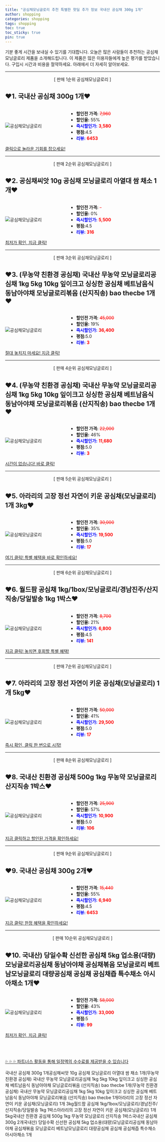 ```yaml
---
title: "공심채모닝글로리 추천 특별한 핫딜 추가 정보 국내산 공심채 300g 1개"
author: shopping
categories: shopping
tags: shopping
toc: true
toc_sticky: true
pin: true
---
```

기분 좋게 시간을 보내실 수 있기를 기대합니다. 오늘은 많은 사람들이 추천하는 공심채모닝글로리 제품을 소개해드립니다. 이 제품은 많은 이용자들에게 높은 평가를 받았습니다. 구입시 시간과 비용을 절약하세요. 아래에서 더 자세히 알아보세요.

---
<p class="toplist" style="margin: 0 auto; display: block; width: fit-content;">[ 판매 1순위 공심채모닝글로리 ]</p>

<h2><strong>❤️1. 국내산 공심채 300g 1개❤️</strong></h2>

<div style="display: flex; align-items: center;">
    <div style="flex: 0.4;">
        <img src="https://thumbnail10.coupangcdn.com/thumbnails/remote/230x230ex/image/retail/images/1498566465847321-c3a4233d-6c58-4b03-9b8a-709a70e5a14b.jpg" alt="공심채모닝글로리" style="max-width: 100%;">
    </div>
    <div style="flex: 0.6; margin-left: 10px;">
        <ul>
            <li><strong>할인전 가격:</strong> <del style="color: red;">7,960</del></li>
            <li><strong>할인율:</strong> 55%</li>
            <li><span style='color:blue'><strong>즉시할인가:</strong></span> <span style='color:red'><strong>3,580</strong></span></li>
            <li><strong>평점:</strong>4.5</li>
            <li><span style='color:blue'><strong>리뷰:</strong></span> <span style='color:red'><strong>6453</strong></span></li>
        </ul>
    </div>
</div>
<div class="center">
    <a href="https://selin100587.github.io?lptag=AF9450613&subid=githubio&pageKey=5191845167&traceid=V0-153&itemId=20551355227&vendorItemId=87627547897" class="myButton">
        클릭으로 놀라운 기회를 잡으세요!
    </a>
</div>


---
<p class="toplist" style="margin: 0 auto; display: block; width: fit-content;">[ 판매 2순위 공심채모닝글로리 ]</p>

<h2><strong>❤️2. 공심채씨앗 10g 공심채 모닝글로리 아열대 쌈 채소 1개❤️</strong></h2>

<div style="display: flex; align-items: center;">
    <div style="flex: 0.4;">
        <img src="https://thumbnail7.coupangcdn.com/thumbnails/remote/230x230ex/image/vendor_inventory/d84b/1772755be8c94a5bac08b588463b46e151160924a31e8561cf2e9b6f0b67.jpg" alt="공심채모닝글로리" style="max-width: 100%;">
    </div>
    <div style="flex: 0.6; margin-left: 10px;">
        <ul>
            <li><strong>할인전 가격:</strong> <del style="color: red;">-</del></li>
            <li><strong>할인율:</strong> 0%</li>
            <li><span style='color:blue'><strong>즉시할인가:</strong></span> <span style='color:red'><strong>5,500</strong></span></li>
            <li><strong>평점:</strong>4.5</li>
            <li><span style='color:blue'><strong>리뷰:</strong></span> <span style='color:red'><strong>316</strong></span></li>
        </ul>
    </div>
</div>
<div class="center">
    <a href="https://selin100587.github.io?lptag=AF9450613&subid=githubio&pageKey=6329938843&traceid=V0-153&itemId=13231625608&vendorItemId=4582710406" class="myButton">
        최저가 확인, 지금 클릭!
    </a>
</div>


---
<p class="toplist" style="margin: 0 auto; display: block; width: fit-content;">[ 판매 3순위 공심채모닝글로리 ]</p>

<h2><strong>❤️3. (무농약 친환경 공심채) 국내산 무농약 모닝글로리공심채 1kg 5kg 10kg 잎이크고 싱싱한 공심채 베트남음식 동남아야채 모닝글로리볶음 (산지직송) bao thecbe 1개❤️</strong></h2>

<div style="display: flex; align-items: center;">
    <div style="flex: 0.4;">
        <img src="https://thumbnail6.coupangcdn.com/thumbnails/remote/230x230ex/image/vendor_inventory/4ae5/638ec1a6a1f862f2e67fb64fa24b988c1d9d3ba6ef327df82a812c27ae96.JPG" alt="공심채모닝글로리" style="max-width: 100%;">
    </div>
    <div style="flex: 0.6; margin-left: 10px;">
        <ul>
            <li><strong>할인전 가격:</strong> <del style="color: red;">45,000</del></li>
            <li><strong>할인율:</strong> 19%</li>
            <li><span style='color:blue'><strong>즉시할인가:</strong></span> <span style='color:red'><strong>36,400</strong></span></li>
            <li><strong>평점:</strong>5.0</li>
            <li><span style='color:blue'><strong>리뷰:</strong></span> <span style='color:red'><strong>3</strong></span></li>
        </ul>
    </div>
</div>
<div class="center">
    <a href="https://selin100587.github.io?lptag=AF9450613&subid=githubio&pageKey=7642392323&traceid=V0-153&itemId=20311420889&vendorItemId=90769211277" class="myButton">
        절대 놓치지 마세요! 지금 클릭!
    </a>
</div>


---
<p class="toplist" style="margin: 0 auto; display: block; width: fit-content;">[ 판매 4순위 공심채모닝글로리 ]</p>

<h2><strong>❤️4. (무농약 친환경 공심채) 국내산 무농약 모닝글로리공심채 1kg 5kg 10kg 잎이크고 싱싱한 공심채 베트남음식 동남아야채 모닝글로리볶음 (산지직송) bao thecbe 1개❤️</strong></h2>

<div style="display: flex; align-items: center;">
    <div style="flex: 0.4;">
        <img src="https://thumbnail6.coupangcdn.com/thumbnails/remote/230x230ex/image/vendor_inventory/4ae5/638ec1a6a1f862f2e67fb64fa24b988c1d9d3ba6ef327df82a812c27ae96.JPG" alt="공심채모닝글로리" style="max-width: 100%;">
    </div>
    <div style="flex: 0.6; margin-left: 10px;">
        <ul>
            <li><strong>할인전 가격:</strong> <del style="color: red;">22,000</del></li>
            <li><strong>할인율:</strong> 46%</li>
            <li><span style='color:blue'><strong>즉시할인가:</strong></span> <span style='color:red'><strong>11,680</strong></span></li>
            <li><strong>평점:</strong>5.0</li>
            <li><span style='color:blue'><strong>리뷰:</strong></span> <span style='color:red'><strong>3</strong></span></li>
        </ul>
    </div>
</div>
<div class="center">
    <a href="https://selin100587.github.io?lptag=AF9450613&subid=githubio&pageKey=7642392323&traceid=V0-153&itemId=20311420885&vendorItemId=90769211298" class="myButton">
        시간이 없습니다! 바로 클릭!
    </a>
</div>


---
<p class="toplist" style="margin: 0 auto; display: block; width: fit-content;">[ 판매 5순위 공심채모닝글로리 ]</p>

<h2><strong>❤️5. 아라리의 고장 정선 자연이 키운 공심채(모닝글로리) 1개 3kg❤️</strong></h2>

<div style="display: flex; align-items: center;">
    <div style="flex: 0.4;">
        <img src="https://thumbnail10.coupangcdn.com/thumbnails/remote/230x230ex/image/vendor_inventory/3002/cff3d0cbd5fcb75ce3da96a270e25eb4ce9b844526c7fd61a14638afac89.jpg" alt="공심채모닝글로리" style="max-width: 100%;">
    </div>
    <div style="flex: 0.6; margin-left: 10px;">
        <ul>
            <li><strong>할인전 가격:</strong> <del style="color: red;">30,000</del></li>
            <li><strong>할인율:</strong> 35%</li>
            <li><span style='color:blue'><strong>즉시할인가:</strong></span> <span style='color:red'><strong>19,500</strong></span></li>
            <li><strong>평점:</strong>5.0</li>
            <li><span style='color:blue'><strong>리뷰:</strong></span> <span style='color:red'><strong>17</strong></span></li>
        </ul>
    </div>
</div>
<div class="center">
    <a href="https://selin100587.github.io?lptag=AF9450613&subid=githubio&pageKey=8159689855&traceid=V0-153&itemId=23257662441&vendorItemId=90290043603" class="myButton">
        여기 클릭! 특별 혜택을 바로 확인하세요!
    </a>
</div>


---
<p class="toplist" style="margin: 0 auto; display: block; width: fit-content;">[ 판매 6순위 공심채모닝글로리 ]</p>

<h2><strong>❤️6. 월드팜 공심채 1kg/1box/모닝글로리/경남진주/산지직송/당일발송 1kg 1박스❤️</strong></h2>

<div style="display: flex; align-items: center;">
    <div style="flex: 0.4;">
        <img src="https://thumbnail10.coupangcdn.com/thumbnails/remote/230x230ex/image/vendor_inventory/92b1/cb55f892ed3405b391886292c85c90b600f7d141159fd0e0efe218c394c6.JPG" alt="공심채모닝글로리" style="max-width: 100%;">
    </div>
    <div style="flex: 0.6; margin-left: 10px;">
        <ul>
            <li><strong>할인전 가격:</strong> <del style="color: red;">8,700</del></li>
            <li><strong>할인율:</strong> 21%</li>
            <li><span style='color:blue'><strong>즉시할인가:</strong></span> <span style='color:red'><strong>6,800</strong></span></li>
            <li><strong>평점:</strong>4.5</li>
            <li><span style='color:blue'><strong>리뷰:</strong></span> <span style='color:red'><strong>141</strong></span></li>
        </ul>
    </div>
</div>
<div class="center">
    <a href="https://selin100587.github.io?lptag=AF9450613&subid=githubio&pageKey=6172204929&traceid=V0-153&itemId=12055671214&vendorItemId=79327813638" class="myButton">
        지금 클릭! 놓치면 후회할 특별 혜택!
    </a>
</div>


---
<p class="toplist" style="margin: 0 auto; display: block; width: fit-content;">[ 판매 7순위 공심채모닝글로리 ]</p>

<h2><strong>❤️7. 아라리의 고장 정선 자연이 키운 공심채(모닝글로리) 1개 5kg❤️</strong></h2>

<div style="display: flex; align-items: center;">
    <div style="flex: 0.4;">
        <img src="https://thumbnail10.coupangcdn.com/thumbnails/remote/230x230ex/image/vendor_inventory/3002/cff3d0cbd5fcb75ce3da96a270e25eb4ce9b844526c7fd61a14638afac89.jpg" alt="공심채모닝글로리" style="max-width: 100%;">
    </div>
    <div style="flex: 0.6; margin-left: 10px;">
        <ul>
            <li><strong>할인전 가격:</strong> <del style="color: red;">50,000</del></li>
            <li><strong>할인율:</strong> 41%</li>
            <li><span style='color:blue'><strong>즉시할인가:</strong></span> <span style='color:red'><strong>29,500</strong></span></li>
            <li><strong>평점:</strong>5.0</li>
            <li><span style='color:blue'><strong>리뷰:</strong></span> <span style='color:red'><strong>17</strong></span></li>
        </ul>
    </div>
</div>
<div class="center">
    <a href="https://selin100587.github.io?lptag=AF9450613&subid=githubio&pageKey=8159689855&traceid=V0-153&itemId=23257662445&vendorItemId=90290043611" class="myButton">
        즉시 확인, 클릭 한 번으로 시작!
    </a>
</div>


---
<p class="toplist" style="margin: 0 auto; display: block; width: fit-content;">[ 판매 8순위 공심채모닝글로리 ]</p>

<h2><strong>❤️8. 국내산 친환경 공심채 500g 1kg 무농약 모닝글로리 산지직송 1박스❤️</strong></h2>

<div style="display: flex; align-items: center;">
    <div style="flex: 0.4;">
        <img src="https://thumbnail8.coupangcdn.com/thumbnails/remote/230x230ex/image/vendor_inventory/5432/2f185ae5f8119479ce42bf19c236d010c0f049b905bb48feb4e59d908332.jpg" alt="공심채모닝글로리" style="max-width: 100%;">
    </div>
    <div style="flex: 0.6; margin-left: 10px;">
        <ul>
            <li><strong>할인전 가격:</strong> <del style="color: red;">25,900</del></li>
            <li><strong>할인율:</strong> 57%</li>
            <li><span style='color:blue'><strong>즉시할인가:</strong></span> <span style='color:red'><strong>10,900</strong></span></li>
            <li><strong>평점:</strong>5.0</li>
            <li><span style='color:blue'><strong>리뷰:</strong></span> <span style='color:red'><strong>106</strong></span></li>
        </ul>
    </div>
</div>
<div class="center">
    <a href="https://selin100587.github.io?lptag=AF9450613&subid=githubio&pageKey=7580713866&traceid=V0-153&itemId=20010909760&vendorItemId=87107849030" class="myButton">
        지금 클릭하고 할인된 가격을 확인하세요!
    </a>
</div>


---
<p class="toplist" style="margin: 0 auto; display: block; width: fit-content;">[ 판매 9순위 공심채모닝글로리 ]</p>

<h2><strong>❤️9. 국내산 공심채 300g 2개❤️</strong></h2>

<div style="display: flex; align-items: center;">
    <div style="flex: 0.4;">
        <img src="https://thumbnail7.coupangcdn.com/thumbnails/remote/230x230ex/image/retail/images/de456b82-fc32-4554-b202-ea1af45186996292755761259071539.png" alt="공심채모닝글로리" style="max-width: 100%;">
    </div>
    <div style="flex: 0.6; margin-left: 10px;">
        <ul>
            <li><strong>할인전 가격:</strong> <del style="color: red;">15,440</del></li>
            <li><strong>할인율:</strong> 55%</li>
            <li><span style='color:blue'><strong>즉시할인가:</strong></span> <span style='color:red'><strong>6,940</strong></span></li>
            <li><strong>평점:</strong>4.5</li>
            <li><span style='color:blue'><strong>리뷰:</strong></span> <span style='color:red'><strong>6453</strong></span></li>
        </ul>
    </div>
</div>
<div class="center">
    <a href="https://selin100587.github.io?lptag=AF9450613&subid=githubio&pageKey=5191845167&traceid=V0-153&itemId=20775777979&vendorItemId=87845635124" class="myButton">
        지금 클릭! 한정 혜택을 확인하세요!
    </a>
</div>


---
<p class="toplist" style="margin: 0 auto; display: block; width: fit-content;">[ 판매 10순위 공심채모닝글로리 ]</p>

<h2><strong>❤️10. 국내산) 당일수확 신선한 공심채 5kg 업소용(대량)모닝글로리공심채 동남아야채 공심채볶음 모닝글로리 베트남모닝글로리 대량공심채 공심채 공심채즙 특수채소 아시아채소 1개❤️</strong></h2>

<div style="display: flex; align-items: center;">
    <div style="flex: 0.4;">
        <img src="https://thumbnail9.coupangcdn.com/thumbnails/remote/230x230ex/image/vendor_inventory/07ea/95eaf7f2ee08dd2fcf98df297d18998fd2cccd9a228b58fc59851455a58e.png" alt="공심채모닝글로리" style="max-width: 100%;">
    </div>
    <div style="flex: 0.6; margin-left: 10px;">
        <ul>
            <li><strong>할인전 가격:</strong> <del style="color: red;">58,000</del></li>
            <li><strong>할인율:</strong> 43%</li>
            <li><span style='color:blue'><strong>즉시할인가:</strong></span> <span style='color:red'><strong>33,000</strong></span></li>
            <li><strong>평점:</strong>5</li>
            <li><span style='color:blue'><strong>리뷰:</strong></span> <span style='color:red'><strong>99</strong></span></li>
        </ul>
    </div>
</div>
<div class="center">
    <a href="https://selin100587.github.io?lptag=AF9450613&subid=githubio&pageKey=8032867443&traceid=V0-153&itemId=22466308968&vendorItemId=89509350392" class="myButton">
        최저가 확인, 지금 클릭!
    </a>
</div>

<br><br><br>[💦 💦 💦 파트너스 활동을 통해 일정액의 수수료를 제공받을 수 있습니다](https://link.coupang.com/a/bcpT2c)<br><br>국내산 공심채 300g 1개공심채씨앗 10g 공심채 모닝글로리 아열대 쌈 채소 1개(무농약 친환경 공심채) 국내산 무농약 모닝글로리공심채 1kg 5kg 10kg 잎이크고 싱싱한 공심채 베트남음식 동남아야채 모닝글로리볶음 (산지직송) bao thecbe 1개(무농약 친환경 공심채) 국내산 무농약 모닝글로리공심채 1kg 5kg 10kg 잎이크고 싱싱한 공심채 베트남음식 동남아야채 모닝글로리볶음 (산지직송) bao thecbe 1개아라리의 고장 정선 자연이 키운 공심채(모닝글로리) 1개 3kg월드팜 공심채 1kg/1box/모닝글로리/경남진주/산지직송/당일발송 1kg 1박스아라리의 고장 정선 자연이 키운 공심채(모닝글로리) 1개 5kg국내산 친환경 공심채 500g 1kg 무농약 모닝글로리 산지직송 1박스국내산 공심채 300g 2개국내산) 당일수확 신선한 공심채 5kg 업소용(대량)모닝글로리공심채 동남아야채 공심채볶음 모닝글로리 베트남모닝글로리 대량공심채 공심채 공심채즙 특수채소 아시아채소 1개